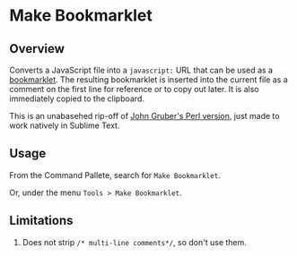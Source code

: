 Make Bookmarklet
================

Overview
--------

Converts a JavaScript file into a `javascript:` URL that can be used as a [bookmarklet](https://en.wikipedia.org/wiki/Bookmarklet). The resulting bookmarklet is inserted into the current file as a comment on the first line for reference or to copy out later. It is also immediately copied to the clipboard.

This is an unabasehed rip-off of [John Gruber's Perl version](http://daringfireball.net/2007/03/javascript_bookmarklet_builder), just made to work natively in Sublime Text.


Usage
-----

From the Command Pallete, search for `Make Bookmarklet`.

Or, under the menu `Tools > Make Bookmarklet`.


Limitations
-----------

1. Does not strip `/* multi-line comments*/`, so don't use them.